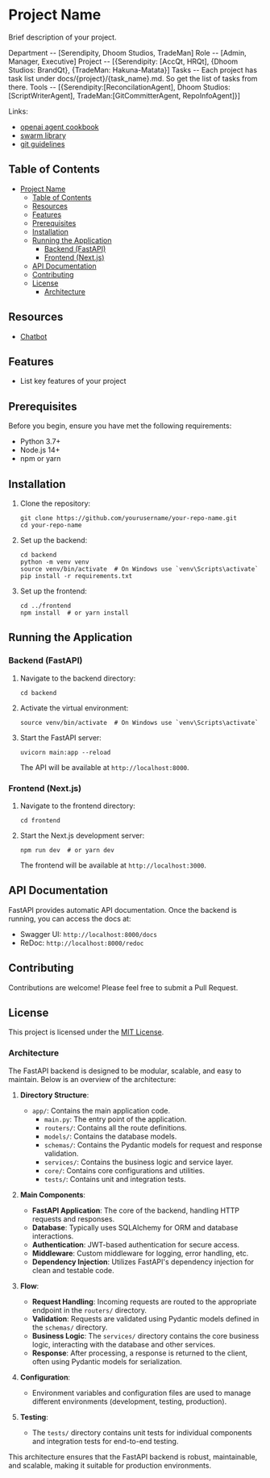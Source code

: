 # Project Name

Brief description of your project.

Department -- [Serendipity, Dhoom Studios, TradeMan]
Role -- [Admin, Manager, Executive]
Project -- [{Serendipity: [AccQt, HRQt], {Dhoom Studios: BrandQt}, {TradeMan: Hakuna-Matata}]
Tasks -- Each project has task list under docs/{project}/{task_name}.md. So get the list of tasks from there.
Tools -- [{Serendipity:[ReconcilationAgent], Dhoom Studios:[ScriptWriterAgent], TradeMan:[GitCommitterAgent, RepoInfoAgent]}]

Links:
- [openai agent cookbook](https://cookbook.openai.com/examples/orchestrating_agents)
- [swarm library](https://github.com/openai/swarm)
- [git guidelines](https://registerspill.thorstenball.com/p/how-i-use-git)

## Table of Contents

- [Project Name](#project-name)
  - [Table of Contents](#table-of-contents)
  - [Resources](#resources)
  - [Features](#features)
  - [Prerequisites](#prerequisites)
  - [Installation](#installation)
  - [Running the Application](#running-the-application)
    - [Backend (FastAPI)](#backend-fastapi)
    - [Frontend (Next.js)](#frontend-nextjs)
  - [API Documentation](#api-documentation)
  - [Contributing](#contributing)
  - [License](#license)
    - [Architecture](#architecture)

## Resources

- [Chatbot](https://github.com/jakobhoeg/shadcn-chat?tab=readme-ov-file)
## Features

- List key features of your project

## Prerequisites

Before you begin, ensure you have met the following requirements:

- Python 3.7+
- Node.js 14+
- npm or yarn

## Installation

1. Clone the repository:
   ```
   git clone https://github.com/yourusername/your-repo-name.git
   cd your-repo-name
   ```

2. Set up the backend:
   ```
   cd backend
   python -m venv venv
   source venv/bin/activate  # On Windows use `venv\Scripts\activate`
   pip install -r requirements.txt
   ```

3. Set up the frontend:
   ```
   cd ../frontend
   npm install  # or yarn install
   ```

## Running the Application

### Backend (FastAPI)

1. Navigate to the backend directory:
   ```
   cd backend
   ```

2. Activate the virtual environment:
   ```
   source venv/bin/activate  # On Windows use `venv\Scripts\activate`
   ```

3. Start the FastAPI server:
   ```
   uvicorn main:app --reload
   ```

   The API will be available at `http://localhost:8000`.

### Frontend (Next.js)

1. Navigate to the frontend directory:
   ```
   cd frontend
   ```

2. Start the Next.js development server:
   ```
   npm run dev  # or yarn dev
   ```

   The frontend will be available at `http://localhost:3000`.

## API Documentation

FastAPI provides automatic API documentation. Once the backend is running, you can access the docs at:

- Swagger UI: `http://localhost:8000/docs`
- ReDoc: `http://localhost:8000/redoc`

## Contributing

Contributions are welcome! Please feel free to submit a Pull Request.

## License

This project is licensed under the [MIT License](LICENSE).

### Architecture

The FastAPI backend is designed to be modular, scalable, and easy to maintain. Below is an overview of the architecture:

1. **Directory Structure**:
   - `app/`: Contains the main application code.
     - `main.py`: The entry point of the application.
     - `routers/`: Contains all the route definitions.
     - `models/`: Contains the database models.
     - `schemas/`: Contains the Pydantic models for request and response validation.
     - `services/`: Contains the business logic and service layer.
     - `core/`: Contains core configurations and utilities.
     - `tests/`: Contains unit and integration tests.

2. **Main Components**:
   - **FastAPI Application**: The core of the backend, handling HTTP requests and responses.
   - **Database**: Typically uses SQLAlchemy for ORM and database interactions.
   - **Authentication**: JWT-based authentication for secure access.
   - **Middleware**: Custom middleware for logging, error handling, etc.
   - **Dependency Injection**: Utilizes FastAPI's dependency injection for clean and testable code.

3. **Flow**:
   - **Request Handling**: Incoming requests are routed to the appropriate endpoint in the `routers/` directory.
   - **Validation**: Requests are validated using Pydantic models defined in the `schemas/` directory.
   - **Business Logic**: The `services/` directory contains the core business logic, interacting with the database and other services.
   - **Response**: After processing, a response is returned to the client, often using Pydantic models for serialization.

4. **Configuration**:
   - Environment variables and configuration files are used to manage different environments (development, testing, production).

5. **Testing**:
   - The `tests/` directory contains unit tests for individual components and integration tests for end-to-end testing.

This architecture ensures that the FastAPI backend is robust, maintainable, and scalable, making it suitable for production environments.
